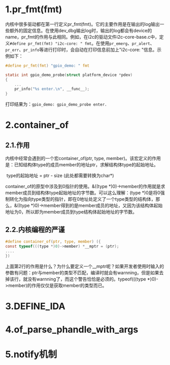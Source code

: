 # 1.pr_fmt(fmt)

内核中很多驱动都在第一行定义pr_fmt(fmt)。它的主要作用是在输出的log输出一些额外的固定信息。在使用dev_dbg输出log时，输出的log都会有device的name，pr_fmt的作用与此相同。例如，在i2c的驱动文件i2c-core-base.c中，定义`#define pr_fmt(fmt) "i2c-core: " fmt`。在使用`pr_emerg`、`pr_alert`、`pr_err`、`pr_info`等进行打印时，会自动在打印信息前加上"i2c-core: "信息。示例如下：

```c
#define pr_fmt(fmt) "gpio_demo: " fmt

static int gpio_demo_probe(struct platform_device *pdev) 
{
    ...
    pr_info("%s enter.\n", __func__);
}
```

打印结果为：`gpio_demo: gpio_demo_probe enter.`

# 2.container_of

## 2.1.作用

内核中经常会遇到的一个宏container_of(ptr, type, member)。该宏定义的作用是：已知结构体type的成员member的地址ptr，求解结构体type的起始地址。

​		type的起始地址 = ptr - size (此处都需要转换为char*)

container_of的原型中涉及到0指针的使用。&((type *)0)->member的作用就是求member成员到结构体type起始地址的字节数。可以这么理解：(type *)0是将0强制转化为指向type类型的指针，即在0地址处定义了一个type类型的结构体，那么，&((type *)0)->member得到的是member成员的地址，又因为该结构体起始地址为0，所以即为member成员到type结构体起始地址的字节数。

## 2.2.内核编程的严谨

```c
#define container_of(ptr, type, member) ({
const typeof(((type *)0)->member) *__mptr = (ptr);
....
})
```

上面第2行的作用是什么？为什么要定义一个__mptr呢？如果开发者使用时输入的参数有问题：ptr与member的类型不匹配，编译时就会有warnning，但是如果去掉该行，就没有warnning了，而这个警告恰恰是必须的。typeof(((type *)0)->member)的作用仅仅是获取member的类型而已。

# 3.DEFINE_IDA

# 4.of_parse_phandle_with_args

# 5.notify机制







